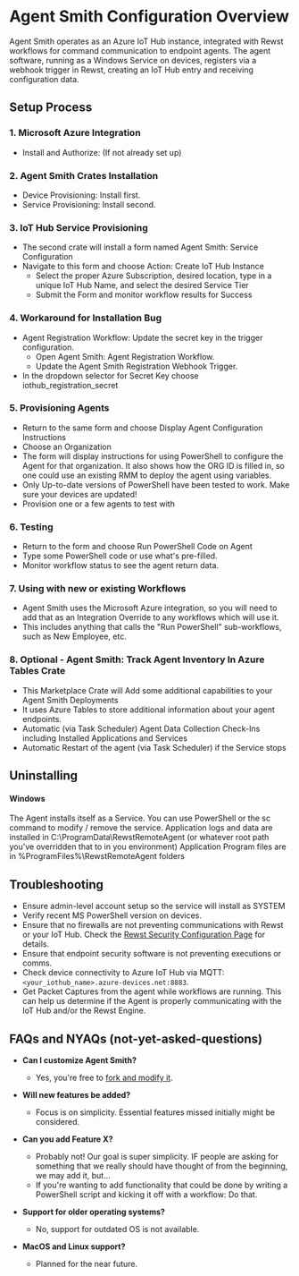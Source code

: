 # Agent Smith Configuration Overview

Agent Smith operates as an Azure IoT Hub instance, integrated with Rewst workflows for command communication to endpoint agents. The agent software, running as a Windows Service on devices, registers via a webhook trigger in Rewst, creating an IoT Hub entry and receiving configuration data.

## Setup Process

### 1. Microsoft Azure Integration
* Install and Authorize: (If not already set up)


### 2. Agent Smith Crates Installation
* Device Provisioning: Install first.
* Service Provisioning: Install second.


### 3. IoT Hub Service Provisioning
* The second crate will install a form named Agent Smith: Service Configuration
* Navigate to this form and choose Action: Create IoT Hub Instance
  * Select the proper Azure Subscription, desired location, type in a unique IoT Hub Name, and select the desired Service Tier
  * Submit the Form and monitor workflow results for Success


### 4. Workaround for Installation Bug
* Agent Registration Workflow: Update the secret key in the trigger configuration.
  * Open Agent Smith: Agent Registration Workflow.
  * Update the Agent Smith Registration Webhook Trigger.
* In the dropdown selector for Secret Key choose iothub_registration_secret


### 5. Provisioning Agents
* Return to the same form and choose Display Agent Configuration Instructions
* Choose an Organization
* The form will display instructions for using PowerShell to configure the Agent for that organization. It also shows how the ORG ID is filled in, so one could use an existing RMM to deploy the agent using variables.
* Only Up-to-date versions of PowerShell have been tested to work. Make sure your devices are updated!
* Provision one or a few agents to test with


### 6. Testing
* Return to the form and choose Run PowerShell Code on Agent
* Type some PowerShell code or use what's pre-filled.
* Monitor workflow status to see the agent return data.


### 7. Using with new or existing Workflows
* Agent Smith uses the Microsoft Azure integration, so you will need to add that as an Integration Override to any workflows which will use it.
* This includes anything that calls the "Run PowerShell" sub-workflows, such as New Employee, etc.


### 8. Optional - Agent Smith: Track Agent Inventory In Azure Tables Crate
* This Marketplace Crate will Add some additional capabilities to your Agent Smith Deployments
* It uses Azure Tables to store additional information about your agent endpoints.
 * Automatic (via Task Scheduler) Agent Data Collection Check-Ins including Installed Applications and Services
 * Automatic Restart of the agent (via Task Scheduler) if the Service stops


## Uninstalling

#### Windows
The Agent installs itself as a Service. You can use PowerShell or the sc command to modify / remove the service.
Application logs and data are installed in C:\ProgramData\RewstRemoteAgent (or whatever root path you've overridden that to in you environment)
Application Program files are in %ProgramFiles%\RewstRemoteAgent folders



## Troubleshooting

* Ensure admin-level account setup so the service will install as SYSTEM
* Verify recent MS PowerShell version on devices.
* Ensure that no firewalls are not preventing communications with Rewst or your IoT Hub. Check the [Rewst Security Configuration Page](https://docs.rewst.help/security) for details.
* Ensure that endpoint security software is not preventing executions or comms.
* Check device connectivity to Azure IoT Hub via MQTT: `<your_iothub_name>.azure-devices.net:8883`.
* Get Packet Captures from the agent while workflows are running. This can help us determine if the Agent is properly communicating with the IoT Hub and/or the Rewst Engine.



## FAQs and NYAQs (not-yet-asked-questions)

* **Can I customize Agent Smith?**
  * Yes, you're free to [fork and modify it](https://github.com/RewstApp/rewst\_remote\_agent).

* **Will new features be added?**
  * Focus is on simplicity. Essential features missed initially might be considered.

* **Can you add Feature X?**
  * Probably not! Our goal is super simplicity. IF people are asking for something that we really should have thought of from the beginning, we may add it, but...
  * If you're wanting to add functionality that could be done by writing a PowerShell script and kicking it off with a workflow: Do that.

* **Support for older operating systems?**
  * No, support for outdated OS is not available.

* **MacOS and Linux support?**
  * Planned for the near future.


